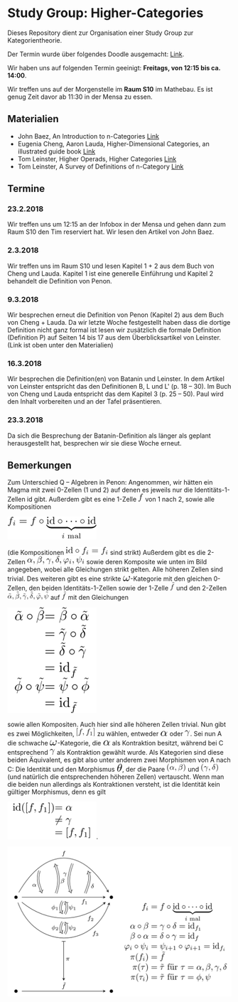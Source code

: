# Study Group: Higher-Categories
Dieses Repository dient zur Organisation einer Study Group zur Kategorientheorie.

Der Termin wurde über folgendes Doodle ausgemacht: [Link](https://doodle.com/poll/fi3pgxm5zwe2yzre).

Wir haben uns auf folgenden Termin geeinigt: **Freitags, von 12:15 bis ca. 14:00**.

Wir treffen uns auf der Morgenstelle im **Raum S10** im Mathebau. Es ist genug Zeit davor ab 11:30 in der Mensa zu essen.


## Materialien

* John Baez, An Introduction to n-Categories [Link](https://arxiv.org/abs/q-alg/9705009)
* Eugenia Cheng, Aaron Lauda, Higher-Dimensional Categories, an illustrated guide book [Link](http://cheng.staff.shef.ac.uk/guidebook/index.html)
* Tom Leinster, Higher Operads, Higher Categories [Link](https://arxiv.org/abs/math/0305049)
* Tom Leinster, A Survey of Definitions of n-Category [Link](https://arxiv.org/abs/math/0107188)

## Termine

### 23.2.2018

Wir treffen uns um 12:15 an der Infobox in der Mensa und gehen dann zum Raum S10 den Tim reserviert hat. Wir lesen den Artikel von John Baez.

### 2.3.2018

Wir treffen uns im Raum S10 und lesen Kapitel 1 + 2 aus dem Buch von Cheng und Lauda. Kapitel 1 ist eine generelle Einführung und Kapitel 2 behandelt die Definition von Penon.

### 9.3.2018

Wir besprechen erneut die Definition von Penon (Kapitel 2) aus dem Buch von Cheng + Lauda. Da wir letzte Woche festgestellt haben dass die dortige Definition nicht ganz formal ist lesen wir zusätzlich die formale Definition (Definition P) auf Seiten 14 bis 17 aus dem Überblicksartikel von Leinster. (Link ist oben unter den Materialien)

### 16.3.2018

Wir besprechen die Definition(en) von Batanin und Leinster. In dem Artikel von Leinster entspricht das den Definitionen B, L und L' (p. 18 – 30). Im Buch von Cheng und Lauda entspricht das dem Kapitel 3 (p. 25 – 50). Paul wird den Inhalt vorbereiten und an der Tafel präsentieren.

### 23.3.2018

Da sich die Besprechung der Batanin-Definition als länger als geplant herausgestellt hat, besprechen wir sie diese Woche erneut.

## Bemerkungen

Zum Unterschied Q – Algebren in Penon:
Angenommen, wir hätten ein Magma mit zwei 0-Zellen (1 und 2) auf denen es jeweils nur die Identitäts-1-Zellen id gibt.
Außerdem gibt es eine 1-Zelle ![f](./f.png) von 1 nach 2, sowie alle Kompositionen

![fi](./fi.png)

(die Kompositionen ![fid](./fid.png) sind strikt)
Außerdem gibt es die 2-Zellen ![2-cells](./2-cells.png) sowie deren Komposite wie unten im Bild angegeben, wobei alle Gleichungen strikt gelten.
Alle höheren Zellen sind trivial.
Des weiteren gibt es eine strikte ![omega](./omega.png)-Kategorie mit den gleichen 0-Zellen, den beiden Identitäts-1-Zellen sowie der 1-Zelle ![f-tilde](./f-tilde.png) und den 2-Zellen ![2-cells-tilde](./2-cells-tilde.png) auf ![f-tilde](./f-tilde.png) mit den Gleichungen

![tilde-eqs](./tilde-eqs.png)

sowie allen Kompositen.
Auch hier sind alle höheren Zellen trivial.
Nun gibt es zwei Möglichkeiten, ![contraction-f-f1](./contraction-f-f1.png) zu wählen, entweder ![alpha](./alpha.png) oder ![gamma](./gamma.png).
Sei nun A die schwache ![omega](./omega.png)-Kategorie, die ![alpha](./alpha.png) als Kontraktion besitzt, während bei C entsprechend ![gamma](./gamma.png) als Kontraktion gewählt wurde.
Als Kategorien sind diese beiden Äquivalent, es gibt also unter anderem zwei Morphismen von A nach C: Die Identität und den Morphismus ![theta](./theta.png), der die Paare ![alpha-beta](./alpha-beta.png) und ![gamma-delta](./gamma-delta.png) (und natürlich die entsprechenden höheren Zellen) vertauscht.
Wenn man die beiden nun allerdings als Kontraktionen versteht, ist die Identität kein gültiger Morphismus, denn es gilt

![bad-eq](./bad-eq.png).

![Mögliche Kontraktion](./diagram.png)
